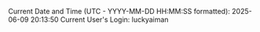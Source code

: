 Current Date and Time (UTC - YYYY-MM-DD HH:MM:SS formatted): 2025-06-09 20:13:50
Current User's Login: luckyaiman
